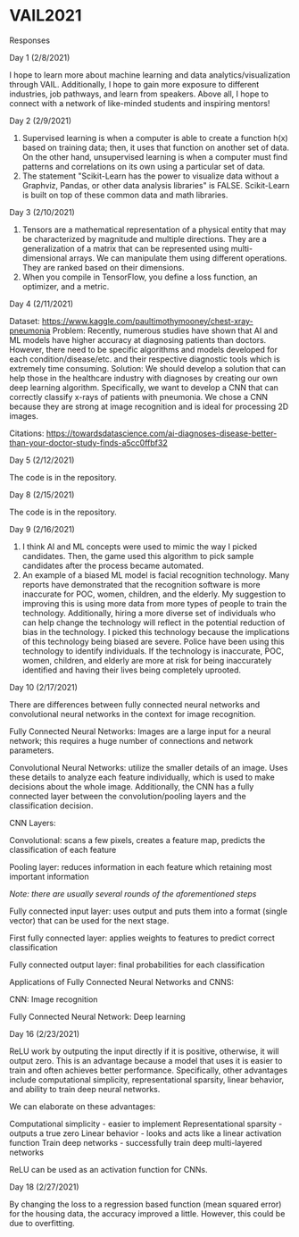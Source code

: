 # VAIL2021

Responses

Day 1 (2/8/2021)

I hope to learn more about machine learning and data analytics/visualization through VAIL. Additionally, I hope to gain more exposure to different industries, job pathways, and learn from speakers. Above all, I hope to connect with a network of like-minded students and inspiring mentors!

Day 2 (2/9/2021)
1. Supervised learning is when a computer is able to create a function h(x) based on training data; then, it uses that function on another set of data. On the other hand, unsupervised learning is when a computer must find patterns and correlations on its own using a particular set of data.
2. The statement "Scikit-Learn has the power to visualize data without a Graphviz, Pandas, or other data analysis libraries" is FALSE. Scikit-Learn is built on top of these common data and math libraries.

Day 3 (2/10/2021)

1. Tensors are a mathematical representation of a physical entity that may be characterized by magnitude and multiple directions. They are a generalization of a matrix that can be represented using multi-dimensional arrays. We can manipulate them using different operations. They are ranked based on their dimensions.
2. When you compile in TensorFlow, you define a loss function, an optimizer, and a metric.

Day 4 (2/11/2021)

Dataset: https://www.kaggle.com/paultimothymooney/chest-xray-pneumonia
Problem: Recently, numerous studies have shown that AI and ML models have higher accuracy at diagnosing patients than doctors. However, there need to be specific algorithms
and models developed for each condition/disease/etc. and their respective diagnostic tools which is extremely time consuming.
Solution: We should develop a solution that can help those in the healthcare industry with diagnoses by creating our own deep learning algorithm. Specifically, we want to develop a CNN that can correctly classify x-rays of patients with pneumonia. We chose a CNN because they are strong at image recognition and is ideal for processing 2D images.

Citations: 
https://towardsdatascience.com/ai-diagnoses-disease-better-than-your-doctor-study-finds-a5cc0ffbf32

Day 5 (2/12/2021)

The code is in the repository.

Day 8 (2/15/2021)

The code is in the repository.

Day 9 (2/16/2021)
1. I think AI and ML concepts were used to mimic the way I picked candidates. Then, the game used this algorithm to pick sample candidates after the process became automated.
2. An example of a biased ML model is facial recognition technology. Many reports have demonstrated that the recognition software is more inaccurate for POC, women, children, and the elderly. My suggestion to improving this is using more data from more types of people to train the technology. Additionally, hiring a more diverse set of individuals who can help change the technology will reflect in the potential reduction of bias in the technology. I picked this technology because the implications of this technology being biased are severe. Police have been using this technology to identify individuals. If the technology is inaccurate, POC, women, children, and elderly are more at risk for being inaccurately identified and having their lives being completely uprooted.

Day 10 (2/17/2021)

There are differences between fully connected neural networks and convolutional neural networks in the context for image recognition. 

Fully Connected Neural Networks: Images are a large input for a neural network; this requires a huge number of connections and network parameters.

Convolutional Neural Networks: utilize the smaller details of an image. Uses these details to analyze each feature individually, which is used to make decisions about the whole image. Additionally, the CNN has a fully connected layer between the convolution/pooling layers and the classification decision.


CNN Layers:

Convolutional: scans a few pixels, creates a feature map, predicts the classification of each feature

Pooling layer: reduces information in each feature which retaining most important information 

*Note: there are usually several rounds of the aforementioned steps*

Fully connected input layer: uses output and puts them into a format (single vector) that can be used for the next stage.

First fully connected layer: applies weights to features to predict correct classification

Fully connected output layer: final probabilities for each classification


Applications of Fully Connected Neural Networks and CNNS:

CNN: Image recognition

Fully Connected Neural Network: Deep learning

Day 16 (2/23/2021)

ReLU work by outputing the input directly if it is positive, otherwise, it will output zero. This is an advantage because a model that uses it is easier to train and often achieves better performance. Specifically, other advantages include computational simplicity, representational sparsity, linear behavior, and ability to train deep neural networks.

We can elaborate on these advantages:

Computational simplicity - easier to implement
Representational sparsity - outputs a true zero
Linear behavior - looks and acts like a linear activation function
Train deep networks - successfully train deep multi-layered networks

ReLU can be used as an activation function for CNNs.

Day 18 (2/27/2021)

By changing the loss to a regression based function (mean squared error) for the housing data, the accuracy improved a little. However, this could be due to overfitting.
